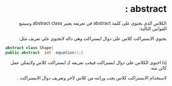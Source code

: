  
<div dir = "rtl">


# abstract :



الكلاس الذي يحتوي على كلمة  abstract في تعريفه يعتبر abstract class وسيتبع القوانين التالية:

يحتوي الابستراكت كلاس على دوال ابستراكت  وهي دالة لاتحتوي على تعريف مثل:
</div>

```c#
abstract class Shape{
public abstract  int  equation();}
```
<div dir = "rtl">

إذا احتوى الكلاس على دوال ابستراكت  فيجب تعريفه كـ ابستراكت كلاس ولايمكن عمل كائن منه.

لاستخدام الابستراكت كلاس يجب وراثته من كلاس لآخر وتعريف دوال الابستراكت .
</div>
